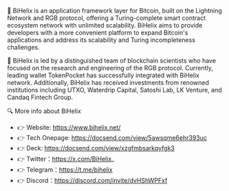 🧬 BiHelix is an application framework layer for Bitcoin, built on the Lightning Network and RGB protocol, offering a Turing-complete smart contract ecosystem network with unlimited scalability. BiHelix aims to provide developers with a more convenient platform to expand Bitcoin's applications and address its scalability and Turing incompleteness challenges.

🧬 BiHelix is led by a distinguished team of blockchain scientists who have focused on the research and engineering of the RGB protocol. Currently, leading wallet TokenPocket has successfully integrated with BiHelix network. Additionally, BiHelix has received investments from renowned institutions including UTXO, Waterdrip Capital, Satoshi Lab, LK Venture, and Candaq Fintech Group.

🔍  More info about BiHelix

- 👉 Website: https://www.bihelix.net/
- 👉 Tech Onepage: https://docsend.com/view/5awsqme6ehr393uc
- 👉 Deck: https://docsend.com/view/xzgfmbsarkqyfgk3
- 👉 Twitter：https://x.com/BiHelix_
- 👉 Telegram：https://t.me/bihelix
- 👉 Discord：https://discord.com/invite/dvHShWPFxf
